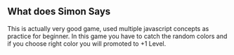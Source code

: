 ## What does Simon Says
This is actually very good game, used multiple javascript concepts as practice for beginner. In this game you have to catch the random colors and if you choose right color you will promoted to +1 Level.
